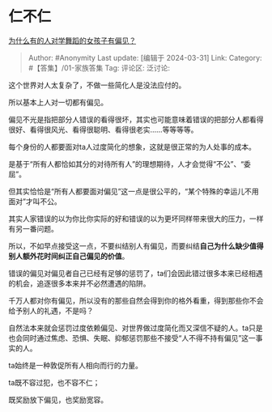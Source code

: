 # 仁不仁
[为什么有的人对学舞蹈的女孩子有偏见？](https://www.zhihu.com/question/442949671/answer/3449329872)

> Author: #Anonymity
> Last update: [编辑于 2024-03-31]
> Link:
> Category: #【答集】/01-家族答集 
> Tag: 
> 评论区:
> 泛讨论:

这个世界对人太复杂了，不做一些简化人是没法应付的。

所以基本上人对一切都有偏见。

偏见不光是指把部分人错误的看得很坏，其实也可能意味着错误的把部分人都看得很好、看得很风光、看得很聪明、看得很老实……等等等等。

每个身份的人都要面对ta人过度简化的想象，这就是很正常的为人处事的成本。

是基于“所有人都恰如其分的对待所有人”的理想期待，人才会觉得“不公”、“委屈”。

但其实恰恰是“所有人都要面对偏见”这一点是很公平的，“某个特殊的幸运儿不用面对”才叫不公。

其实人家错误的以为你比你实际的好和错误的以为更坏同样带来很大的压力，一样有另一番问题。

所以，不如早点接受这一点，不要纠结别人有偏见，而要纠结**自己为什么缺少值得别人额外花时间纠正自己偏见的价值**。

错误的偏见对偏见者自己已经有足够的惩罚了，ta们会因此错过很多本来已经相遇的机会，追逐很多本来并不必然遭遇的陷阱。

千万人都对你有偏见，所以没有的那些自然会得到你的格外看重，得到那些你不会给予别人的礼遇，不是吗？

自然法本来就会惩罚过度依赖偏见、对世界做过度简化而又深信不疑的人。ta只是也会同时通过焦虑、恐惧、失眠、抑郁惩罚那些不接受“人不得不持有偏见”这一事实的人。

ta始终是一种敦促所有人相向而行的力量。

ta既不容过犯，也不容不仁；

既奖励放下偏见，也奖励宽容。